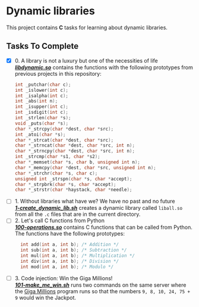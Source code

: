 # Dynamic libraries

This project contains __C__ tasks for learning about dynamic libraries.

## Tasks To Complete

+ [x] 0\. A library is not a luxury but one of the necessities of life <br/>_**[libdynamic.so](libdynamic.so)**_ contains the functions with the following prototypes from previous projects in this repository:<br/>
  ```c
  int _putchar(char c);
  int _islower(int c);
  int _isalpha(int c);
  int _abs(int n);
  int _isupper(int c);
  int _isdigit(int c);
  int _strlen(char *s);
  void _puts(char *s);
  char *_strcpy(char *dest, char *src);
  int _atoi(char *s);
  char *_strcat(char *dest, char *src);
  char *_strncat(char *dest, char *src, int n);
  char *_strncpy(char *dest, char *src, int n);
  int _strcmp(char *s1, char *s2);
  char *_memset(char *s, char b, unsigned int n);
  char *_memcpy(char *dest, char *src, unsigned int n);
  char *_strchr(char *s, char c);
  unsigned int _strspn(char *s, char *accept);
  char *_strpbrk(char *s, char *accept);
  char *_strstr(char *haystack, char *needle);
	```
+ [ ] 1\. Without libraries what have we? We have no past and no future <br/>_**[1-create_dynamic_lib.sh](1-create_dynamic_lib.sh)**_ creates a dynamic library called `liball.so` from all the `.c` files that are in the current directory.
+ [ ] 2\. Let's call C functions from Python <br/>_**[100-operations.so](100-operations.so)**_ contains C functions that can be called from Python.<br/>The functions have the following prototypes:<br/>
  ```c
	int add(int a, int b); /* Addition */
	int sub(int a, int b); /* Subtraction */
	int mul(int a, int b); /* Multiplication */
	int div(int a, int b); /* Division */
	int mod(int a, int b); /* Modulo */
	```
+ [ ] 3\. Code injection: Win the Giga Millions! <br/>_**[101-make_me_win.sh](101-make_me_win.sh)**_ runs two commands on the same server where the [Giga Millions](gm) program runs so that the numbers `9, 8, 10, 24, 75 + 9` would win the Jackpot.
